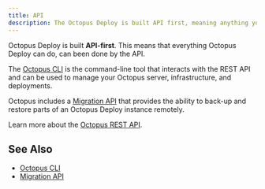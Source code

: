 ```yaml
---
title: API
description: The Octopus Deploy is built API first, meaning anything you can do in the web portal, you can also do over the REST API.
---
```


Octopus Deploy is built **API-first**. This means that everything Octopus Deploy can do, can been done by the API.

The [Octopus CLI](/docs/octopus-concepts/octopus-cli.md) is the command-line tool that interacts with the REST API and can be used to manage your Octopus server, infrastructure, and deployments.

Octopus includes a [Migration API](/docs/octopus-rest-api/migration-api/index.md) that provides the ability to back-up and restore parts of an Octopus Deploy instance remotely.

Learn more about the [Octopus REST API](/docs/octopus-rest-api/index.md).

## See Also

- [Octopus CLI](/docs/octopus-concepts/octopus-cli.md)
- [Migration API](/docs/octopus-rest-api/migration-api/index.md)
